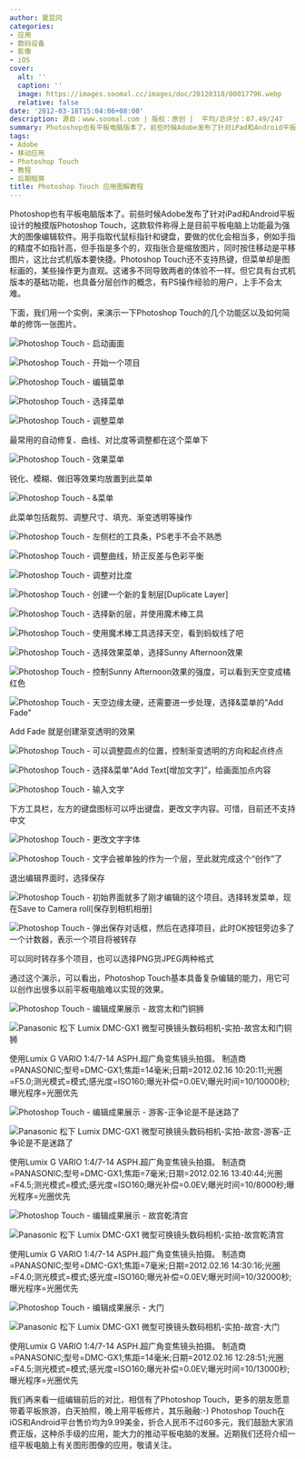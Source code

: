 ```yaml
---
author: 夏昆冈
categories:
- 应用
- 数码设备
- 影像
- iOS
cover:
  alt: ''
  caption: ''
  image: https://images.soomal.cc/images/doc/20120318/00017796.webp
  relative: false
date: '2012-03-18T15:04:06+08:00'
description: 源自：www.soomal.com | 版权：原创 |  平均/总评分：07.49/247
summary: Photoshop也有平板电脑版本了。前些时候Adobe发布了针对iPad和Android平板设计的触摸版Photoshop Touch，这款软件称得上是目前平板电脑上功能最为强大的图像编辑软件。它具有台式机版本的基础功能，也具备分层创作的概念，有PS操作经验的用户，上手不会太难。本文通过一个实例操作来演示一下如何修图。
tags:
- Adobe
- 移动应用
- Photoshop Touch
- 教程
- 后期暗房
title: Photoshop Touch 应用图解教程
---
```


Photoshop也有平板电脑版本了。前些时候Adobe发布了针对iPad和Android平板设计的触摸版Photoshop Touch，这款软件称得上是目前平板电脑上功能最为强大的图像编辑软件。用手指取代鼠标指针和键盘，要做的优化会相当多，例如手指的精度不如指针高，但手指是多个的，双指张合是缩放图片，同时按住移动是平移图片，这比台式机版本要快捷。Photoshop Touch还不支持热键，但菜单却是图标画的，某些操作更为直观。这诸多不同导致两者的体验不一样。但它具有台式机版本的基础功能，也具备分层创作的概念，有PS操作经验的用户，上手不会太难。


下面，我们用一个实例，来演示一下Photoshop Touch的几个功能区以及如何简单的修饰一张图片。

![Photoshop Touch - 启动画面](https://images.soomal.cc/images/doc/20120318/00017785.webp)




![Photoshop Touch - 开始一个项目](https://images.soomal.cc/images/doc/20120318/00017786.webp)




![Photoshop Touch - 编辑菜单](https://images.soomal.cc/images/doc/20120318/00017787.webp)




![Photoshop Touch - 选择菜单](https://images.soomal.cc/images/doc/20120318/00017788.webp)




![Photoshop Touch - 调整菜单](https://images.soomal.cc/images/doc/20120318/00017789.webp)

最常用的自动修复、曲线、对比度等调整都在这个菜单下


![Photoshop Touch - 效果菜单](https://images.soomal.cc/images/doc/20120318/00017790.webp)

锐化、模糊、做旧等效果均放置到此菜单


![Photoshop Touch - &菜单](https://images.soomal.cc/images/doc/20120318/00017791.webp)

此菜单包括裁剪、调整尺寸、填充、渐变透明等操作


![Photoshop Touch - 左侧栏的工具条，PS老手不会不熟悉](https://images.soomal.cc/images/doc/20120318/00017792.webp)




![Photoshop Touch - 调整曲线，矫正反差与色彩平衡](https://images.soomal.cc/images/doc/20120318/00017793.webp)




![Photoshop Touch - 调整对比度](https://images.soomal.cc/images/doc/20120318/00017794.webp)




![Photoshop Touch - 创建一个新的复制层[Duplicate Layer]](https://images.soomal.cc/images/doc/20120318/00017795.webp)




![Photoshop Touch - 选择新的层，并使用魔术棒工具](https://images.soomal.cc/images/doc/20120318/00017796.webp)




![Photoshop Touch - 使用魔术棒工具选择天空，看到蚂蚁线了吧](https://images.soomal.cc/images/doc/20120318/00017797.webp)




![Photoshop Touch - 选择效果菜单，选择Sunny Afternoon效果](https://images.soomal.cc/images/doc/20120318/00017798.webp)




![Photoshop Touch - 控制Sunny Afternoon效果的强度，可以看到天空变成橘红色](https://images.soomal.cc/images/doc/20120318/00017799.webp)




![Photoshop Touch - 天空边缘太硬，还需要进一步处理，选择&菜单的“Add Fade"](https://images.soomal.cc/images/doc/20120318/00017800.webp)

Add Fade 就是创建渐变透明的效果


![Photoshop Touch - 可以调整圆点的位置，控制渐变透明的方向和起点终点](https://images.soomal.cc/images/doc/20120318/00017801.webp)




![Photoshop Touch - 选择&菜单“Add Text[增加文字]”，给画面加点内容](https://images.soomal.cc/images/doc/20120318/00017802.webp)




![Photoshop Touch - 输入文字](https://images.soomal.cc/images/doc/20120318/00017803.webp)

下方工具栏，左方的键盘图标可以呼出键盘，更改文字内容。可惜，目前还不支持中文


![Photoshop Touch - 更改文字字体](https://images.soomal.cc/images/doc/20120318/00017804.webp)




![Photoshop Touch - 文字会被单独的作为一个层，至此就完成这个“创作”了](https://images.soomal.cc/images/doc/20120318/00017805.webp)

退出编辑界面时，选择保存


![Photoshop Touch - 初始界面就多了刚才编辑的这个项目。选择转发菜单，现在Save to Camera roll[保存到相机相册]](https://images.soomal.cc/images/doc/20120318/00017806.webp)




![Photoshop Touch - 弹出保存对话框，然后在选择项目，此时OK按钮旁边多了一个计数器，表示一个项目将被转存](https://images.soomal.cc/images/doc/20120318/00017807.webp)

可以同时转存多个项目，也可以选择PNG货JPEG两种格式


通过这个演示，可以看出，Photoshop Touch基本具备复杂编辑的能力，用它可以创作出很多以前平板电脑难以实现的效果。

![Photoshop Touch - 编辑成果展示 - 故宫太和门铜狮](https://images.soomal.cc/images/doc/20120318/00017808.webp)




![Panasonic 松下 Lumix DMC-GX1 微型可换镜头数码相机-实拍-故宫太和门铜狮](https://images.soomal.cc/images/doc/20120216/00016817.webp)

使用Lumix G VARIO 1:4/7-14 ASPH.超广角变焦镜头拍摄。 制造商=PANASONIC;型号=DMC-GX1;焦距=14毫米;日期=2012.02.16 10:20:11;光圈=F5.0;测光模式=模式;感光度=ISO160;曝光补偿=0.0EV;曝光时间=10/10000秒;曝光程序=光圈优先


![Photoshop Touch - 编辑成果展示 - 游客-正争论是不是迷路了](https://images.soomal.cc/images/doc/20120318/00017809.webp)




![Panasonic 松下 Lumix DMC-GX1 微型可换镜头数码相机-实拍-故宫-游客-正争论是不是迷路了](https://images.soomal.cc/images/doc/20120216/00016835.webp)

使用Lumix G VARIO 1:4/7-14 ASPH.超广角变焦镜头拍摄。 制造商=PANASONIC;型号=DMC-GX1;焦距=7毫米;日期=2012.02.16 13:40:44;光圈=F4.5;测光模式=模式;感光度=ISO160;曝光补偿=0.0EV;曝光时间=10/8000秒;曝光程序=光圈优先


![Photoshop Touch - 编辑成果展示 - 故宫乾清宫](https://images.soomal.cc/images/doc/20120318/00017810.webp)




![Panasonic 松下 Lumix DMC-GX1 微型可换镜头数码相机-实拍-故宫乾清宫](https://images.soomal.cc/images/doc/20120216/00016841.webp)

使用Lumix G VARIO 1:4/7-14 ASPH.超广角变焦镜头拍摄。 制造商=PANASONIC;型号=DMC-GX1;焦距=7毫米;日期=2012.02.16 14:30:16;光圈=F4.0;测光模式=模式;感光度=ISO160;曝光补偿=0.0EV;曝光时间=10/32000秒;曝光程序=光圈优先


![Photoshop Touch - 编辑成果展示 - 大门](https://images.soomal.cc/images/doc/20120318/00017811.webp)




![Panasonic 松下 Lumix DMC-GX1 微型可换镜头数码相机-实拍-故宫-大门](https://images.soomal.cc/images/doc/20120216/00016831.webp)

使用Lumix G VARIO 1:4/7-14 ASPH.超广角变焦镜头拍摄。 制造商=PANASONIC;型号=DMC-GX1;焦距=14毫米;日期=2012.02.16 12:28:51;光圈=F4.5;测光模式=模式;感光度=ISO160;曝光补偿=0.0EV;曝光时间=10/13000秒;曝光程序=光圈优先


我们再来看一组编辑前后的对比，相信有了Photoshop Touch，更多的朋友愿意带着平板旅游，白天拍照，晚上用平板修片，其乐融融:-)
Photoshop Touch在iOS和Android平台售价均为9.99美金，折合人民币不过60多元，我们鼓励大家消费正版，这种杀手级的应用，能大力的推动平板电脑的发展。近期我们还将介绍一组平板电脑上有关图形图像的应用，敬请关注。
